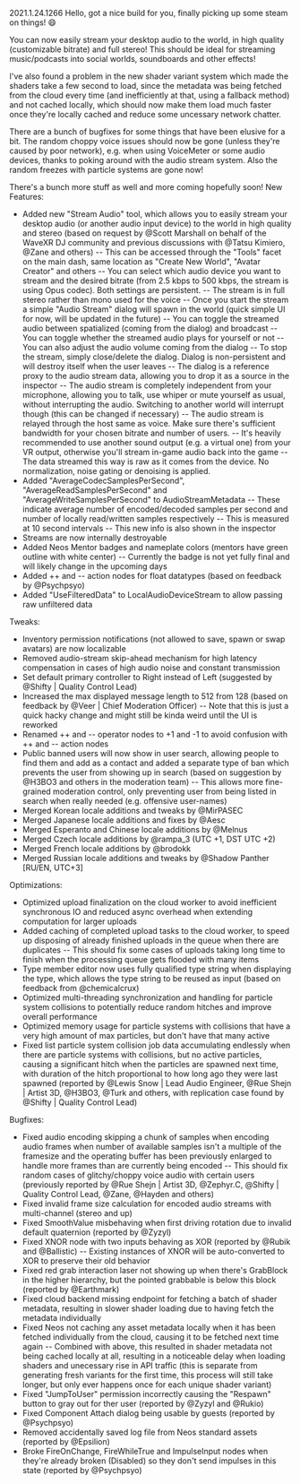 2021.1.24.1266
Hello, got a nice build for you, finally picking up some steam on things! :smile:

You can now easily stream your desktop audio to the world, in high quality (customizable bitrate) and full stereo! This should be ideal for streaming music/podcasts into social worlds, soundboards and other effects! 

I've also found a problem in the new shader variant system which made the shaders take a few second to load, since the metadata was being fetched from the cloud every time (and inefficiently at that, using a fallback method) and not cached locally, which should now make them load much faster once they're locally cached and reduce some uncessary network chatter.

There are a bunch of bugfixes for some things that have been elusive for a bit. The random choppy voice issues should now be gone (unless they're caused by poor network), e.g. when using VoiceMeter or some audio devices, thanks to poking around with the audio stream system. Also the random freezes with particle systems are gone now!

There's a bunch more stuff as well and more coming hopefully soon!
New Features:
- Added new "Stream Audio" tool, which allows you to easily stream your desktop audio (or another audio input device) to the world in high quality and stereo (based on request by @Scott Marshall on behalf of the WaveXR DJ community and previous discussions with @Tatsu Kimiero, @Zane and others)
-- This can be accessed through the "Tools" facet on the main dash, same location as "Create New World", "Avatar Creator" and others
-- You can select which audio device you want to stream and the desired bitrate (from 2.5 kbps to 500 kbps, the stream is using Opus codec). Both settings are persistent.
-- The stream is in full stereo rather than mono used for the voice
-- Once you start the stream a simple "Audio Stream" dialog will spawn in the world (quick simple UI for now, will be updated in the future)
-- You can toggle the streamed audio between spatialized (coming from the dialog) and broadcast
-- You can toggle whether the streamed audio plays for yourself or not
-- You can also adjust the audio volume coming from the dialog
-- To stop the stream, simply close/delete the dialog. Dialog is non-persistent and will destroy itself when the user leaves
-- The dialog is a reference proxy to the audio stream data, allowing you to drop it as a source in the inspector
-- The audio stream is completely independent from your microphone, allowing you to talk, use whiper or mute yourself as usual, without interrupting the audio. Switching to another world will interrupt though (this can be changed if necessary)
-- The audio stream is relayed through the host same as voice. Make sure there's sufficient bandwidth for your chosen bitrate and number of users.
-- It's heavily recommended to use another sound output (e.g. a virtual one) from your VR output, otherwise you'll stream in-game audio back into the game
-- The data streamed this way is raw as it comes from the device. No normalization, noise gating or denoising is applied.
- Added "AverageCodecSamplesPerSecond", "AverageReadSamplesPerSecond" and "AverageWriteSamplesPerSecond" to AudioStreamMetadata
-- These indicate average number of encoded/decoded samples per second and number of locally read/written samples respectively
-- This is measured at 10 second intervals
-- This new info is also shown in the inspector
- Streams are now internally destroyable
- Added Neos Mentor badges and nameplate colors (mentors have green outline with white center)
-- Currently the badge is not yet fully final and will likely change in the upcoming days
- Added ++ and -- action nodes for float datatypes (based on feedback by @Psychpsyo)
- Added "UseFilteredData" to LocalAudioDeviceStream to allow passing raw unfiltered data

Tweaks:
- Inventory permission notifications (not allowed to save, spawn or swap avatars) are now localizable
- Removed audio-stream skip-ahead mechanism for high latency compensation in cases of high audio noise and constant transmission
- Set default primary controller to Right instead of Left (suggested by @Shifty | Quality Control Lead)
- Increased the max displayed message length to 512 from 128 (based on feedback by @Veer | Chief Moderation Officer)
-- Note that this is just a quick hacky change and might still be kinda weird until the UI is reworked
- Renamed ++ and -- operator nodes to +1 and -1 to avoid confusion with ++ and -- action nodes
- Public banned users will now show in user search, allowing people to find them and add as a contact and added a separate type of ban which prevents the user from showing up in search (based on suggestion by @H3BO3 and others in the moderation team)
-- This allows more fine-grained moderation control, only preventing user from being listed in search when really needed (e.g. offensive user-names)
- Merged Korean locale additions and tweaks by @MirPASEC
- Merged Japanese locale additions and fixes by @Aesc
- Merged Esperanto and Chinese locale additions by @Melnus
- Merged Czech locale additions by @rampa_3 (UTC +1, DST UTC +2)
- Merged French locale additions by @brodokk
- Merged Russian locale additions and tweaks by @Shadow Panther [RU/EN, UTC+3]

Optimizations:
- Optimized upload finalization on the cloud worker to avoid inefficient synchronous IO and reduced async overhead when extending computation for larger uploads
- Added caching of completed upload tasks to the cloud worker, to speed up disposing of already finished uploads in the queue when there are duplicates
-- This should fix some cases of uploads taking long time to finish when the processing queue gets flooded with many items
- Type member editor now uses fully qualified type string when displaying the type, which allows the type string to be reused as input (based on feedback from @chemicalcrux)
- Optimized multi-threading synchronization and handling for particle system collisions to potentially reduce random hitches and improve overall performance
- Optimized memory usage for particle systems with collisions that have a very high amount of max particles, but don't have that many active
- Fixed list particle system collision job data accumulating endlessly when there are particle systems with collisions, but no active particles, causing a significant hitch when the particles are spawned next time, with duration of the hitch proportional to how long ago they were last spawned (reported by @Lewis Snow | Lead Audio Engineer, @Rue Shejn | Artist 3D, @H3BO3, @Turk and others, with replication case found by @Shifty | Quality Control Lead)

Bugfixes:
- Fixed audio encoding skipping a chunk of samples when encoding audio frames when number of available samples isn't a multiple of the framesize and the operating buffer has been previously enlarged to handle more frames than are currently being encoded
-- This should fix random cases of glitchy/choppy voice audio with certain users (previously reported by @Rue Shejn | Artist 3D, @Zephyr.С, @Shifty | Quality Control Lead, @Zane, @Hayden and others)
- Fixed invalid frame size calculation for encoded audio streams with multi-channel (stereo and up)
- Fixed SmoothValue<floatQ> misbehaving when first driving rotation due to invalid default quaternion (reported by @Zyzyl)
- Fixed XNOR node with two inputs behaving as XOR (reported by @Rubik and @Ballistic)
-- Existing instances of XNOR will be auto-converted to XOR to preserve their old behavior
- Fixed red grab interaction laser not showing up when there's GrabBlock in the higher hierarchy, but the pointed grabbable is below this block (reported by @Earthmark)
- Fixed cloud backend missing endpoint for fetching a batch of shader metadata, resulting in slower shader loading due to having fetch the metadata individually
- Fixed Neos not caching any asset metadata locally when it has been fetched individually from the cloud, causing it to be fetched next time again
-- Combined with above, this resulted in shader metadata not being cached locally at all, resulting in a noticeable delay when loading shaders and unecessary rise in API traffic (this is separate from generating fresh variants for the first time, this process will still take longer, but only ever happens once for each unique shader variant)
- Fixed "JumpToUser" permission incorrectly causing the "Respawn" button to gray out for ther user (reported by @Zyzyl and @Rukio)
- Fixed Component Attach dialog being usable by guests (reported by @Psychpsyo)
- Removed accidentally saved log file from Neos standard assets (reported by @Epsilion)
- Broke FireOnChange, FireWhileTrue and ImpulseInput nodes when they're already broken (Disabled) so they don't send impulses in this state (reported by @Psychpsyo)